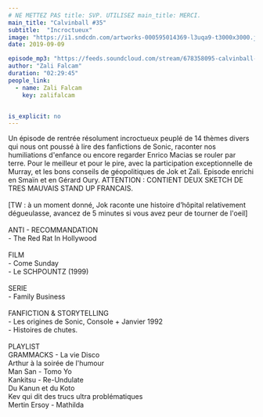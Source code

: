 ```yaml
---
# NE METTEZ PAS title: SVP. UTILISEZ main_title: MERCI.
main_title: "Calvinball #35"
subtitle:  "Incroctueux"
image: "https://i1.sndcdn.com/artworks-000595014369-l3uqa9-t3000x3000.jpg"
date: 2019-09-09

episode_mp3: "https://feeds.soundcloud.com/stream/678358095-calvinball-radio-calvinball-35-incroctueux.mp3"
author: "Zali Falcam"
duration: "02:29:45"
people_link: 
  - name: Zali Falcam
    key: zalifalcam


is_explicit: no
---
```


<PodcastHeader/>

<!-- ECRIRE LA DESCRIPTION DE L'EPISODE SOUS CETTE LIGNE -->
Un épisode de rentrée résolument incroctueux peuplé de 14 thèmes divers qui nous ont poussé à lire des fanfictions de Sonic, raconter nos humiliations d'enfance ou encore regarder Enrico Macias se rouler par terre. Pour le meilleur et pour le pire, avec la participation exceptionnelle de Murray, et les bons conseils de géopolitiques de Jok et Zali. Episode enrichi en Smaïn et en Gérard Oury. ATTENTION : CONTIENT DEUX SKETCH DE TRES MAUVAIS STAND UP FRANCAIS.<br><br>[TW : à un moment donné, Jok raconte une histoire d’hôpital relativement dégueulasse, avancez de 5 minutes si vous avez peur de tourner de l'oeil]<br><br>ANTI - RECOMMANDATION<br>- The Red Rat In Hollywood<br><br>FILM<br>- Come Sunday<br>- Le SCHPOUNTZ (1999)<br><br>SERIE<br>- Family Business<br><br>FANFICTION &amp; STORYTELLING<br>- Les origines de Sonic, Console + Janvier 1992<br>- Histoires de chutes.<br><br>PLAYLIST<br>GRAMMACKS - La vie Disco<br>Arthur à la soirée de l'humour<br>Man San - Tomo Yo<br>Kankitsu - Re-Undulate<br>Du Kanun et du Koto<br>Kev qui dit des trucs ultra problématiques<br>Mertin Ersoy - Mathilda

